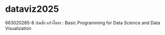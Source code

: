 # dataviz2025
663020285-8 ปณชัย แก้วไธสง : Basic Programming for Data Science and Data Visualization
